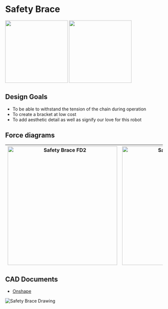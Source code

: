 # Safety Brace

<img src="https://imgur.com/Ayo8V5j.jpg" width="200">       <img src="https://i.imgur.com/eKnwGxM.jpg" width="200"> 

## Design Goals
* To be able to withstand the tension of the chain during operation
* To create a bracket at low cost
* To add aesthetic detail as well as signify our love for this robot

## Force diagrams
| <img width="350" height="380" alt="Safety Brace FD2" src="https://user-images.githubusercontent.com/49771001/69446986-64312d80-0d0a-11ea-9f77-441463fafe43.png"> | <img width="350" height="380" alt="Safety Brace FD1" src="https://user-images.githubusercontent.com/49771001/69446980-5f6c7980-0d0a-11ea-8d40-26e03156ee5d.png"> |
| :------: | :-------: |
## CAD Documents
* [Onshape](https://cad.onshape.com/documents/6523397c12b1fe32c912b347/w/76bad9a677bbf1a6424c2140/e/f8c4142a4f75009b7d56d12f)

![Safety Brace Drawing](https://user-images.githubusercontent.com/49771001/69446645-b58ced00-0d09-11ea-97ba-6f224efd6b31.jpg)

